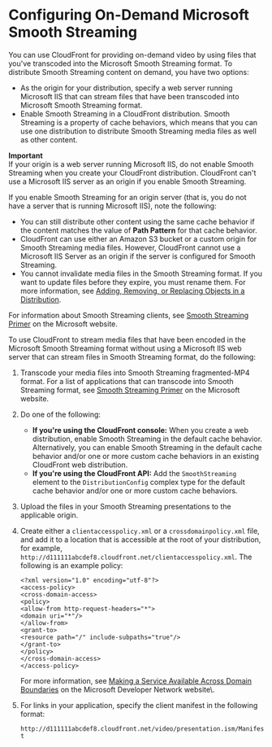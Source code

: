 # Configuring On\-Demand Microsoft Smooth Streaming<a name="on-demand-streaming-smooth"></a>

You can use CloudFront for providing on\-demand video by using files that you've transcoded into the Microsoft Smooth Streaming format\. To distribute Smooth Streaming content on demand, you have two options:
+ As the origin for your distribution, specify a web server running Microsoft IIS that can stream files that have been transcoded into Microsoft Smooth Streaming format\.
+ Enable Smooth Streaming in a CloudFront distribution\. Smooth Streaming is a property of cache behaviors, which means that you can use one distribution to distribute Smooth Streaming media files as well as other content\. 

**Important**  
If your origin is a web server running Microsoft IIS, do not enable Smooth Streaming when you create your CloudFront distribution\. CloudFront can't use a Microsoft IIS server as an origin if you enable Smooth Streaming\.

If you enable Smooth Streaming for an origin server \(that is, you do not have a server that is running Microsoft IIS\), note the following:
+ You can still distribute other content using the same cache behavior if the content matches the value of **Path Pattern** for that cache behavior\.
+ CloudFront can use either an Amazon S3 bucket or a custom origin for Smooth Streaming media files\. However, CloudFront cannot use a Microsoft IIS Server as an origin if the server is configured for Smooth Streaming\. 
+ You cannot invalidate media files in the Smooth Streaming format\. If you want to update files before they expire, you must rename them\. For more information, see [Adding, Removing, or Replacing Objects in a Distribution](AddRemoveReplaceObjects.md)\.

For information about Smooth Streaming clients, see [Smooth Streaming Primer](http://www.iis.net/learn/media/smooth-streaming/smooth-streaming-primer) on the Microsoft website\.

To use CloudFront to stream media files that have been encoded in the Microsoft Smooth Streaming format without using a Microsoft IIS web server that can stream files in Smooth Streaming format, do the following:

1. Transcode your media files into Smooth Streaming fragmented\-MP4 format\. For a list of applications that can transcode into Smooth Streaming format, see [Smooth Streaming Primer](http://www.iis.net/learn/media/smooth-streaming/smooth-streaming-primer) on the Microsoft website\.

1. Do one of the following:
   + **If you're using the CloudFront console:** When you create a web distribution, enable Smooth Streaming in the default cache behavior\. Alternatively, you can enable Smooth Streaming in the default cache behavior and/or one or more custom cache behaviors in an existing CloudFront web distribution\. 
   + **If you're using the CloudFront API:** Add the `SmoothStreaming` element to the `DistributionConfig` complex type for the default cache behavior and/or one or more custom cache behaviors\. 

1. Upload the files in your Smooth Streaming presentations to the applicable origin\.

1. Create either a `clientaccesspolicy.xml` or a `crossdomainpolicy.xml` file, and add it to a location that is accessible at the root of your distribution, for example, `http://d111111abcdef8.cloudfront.net/clientaccesspolicy.xml`\. The following is an example policy:

   ```
   <?xml version="1.0" encoding="utf-8"?>
   <access-policy>
   <cross-domain-access>
   <policy>
   <allow-from http-request-headers="*">
   <domain uri="*"/>
   </allow-from>
   <grant-to>
   <resource path="/" include-subpaths="true"/>
   </grant-to>
   </policy>
   </cross-domain-access>
   </access-policy>
   ```

   For more information, see [Making a Service Available Across Domain Boundaries](http://msdn.microsoft.com/en-us/library/cc197955(v=vs.95).aspx) on the Microsoft Developer Network website\. 

1. For links in your application, specify the client manifest in the following format:

   `http://d111111abcdef8.cloudfront.net/video/presentation.ism/Manifest`